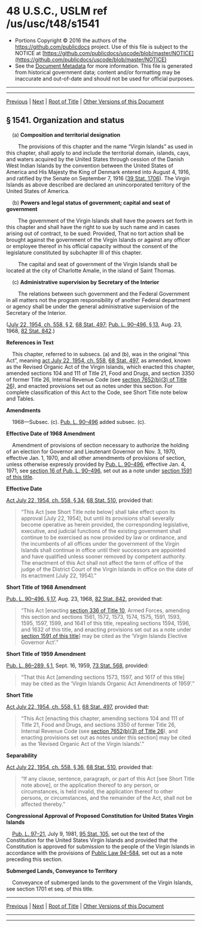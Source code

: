 ---
---

# 48 U.S.C., USLM ref /us/usc/t48/s1541

* Portions Copyright © 2016 the authors of the https://github.com/publicdocs project.
  Use of this file is subject to the NOTICE at [https://github.com/publicdocs/uscode/blob/master/NOTICE](https://github.com/publicdocs/uscode/blob/master/NOTICE)
* See the [Document Metadata](././../../../../..//README.md) for more information.
  This file is generated from historical government data; content and/or formatting may be inaccurate and out-of-date and should not be used for official purposes.

----------
----------

[Previous](./../../../../..//us/usc/t48/ch12/schI/m__us_usc_t48_ch12_schI.md) | [Next](./../../../../..//us/usc/t48/ch12/schI/m__us_usc_t48_s1542.md) | [Root of Title](./../../../../../) | [Other Versions of this Document](https://publicdocs.github.io/go/links?ns=uslm&ref=%2Fus%2Fusc%2Ft48%2Fs1541)

## § 1541. Organization and status

    (a) __Composition and territorial designation__ 

        The provisions of this chapter and the name “Virgin Islands” as used in this chapter, shall apply to and include the territorial domain, islands, cays, and waters acquired by the United States through cession of the Danish West Indian Islands by the convention between the United States of America and His Majesty the King of Denmark entered into August 4, 1916, and ratified by the Senate on September 7, 1916 ([39 Stat. 1706][/us/stat/39/1706]). The Virgin Islands as above described are declared an unincorporated territory of the United States of America.

    (b) __Powers and legal status of government; capital and seat of government__ 

        The government of the Virgin Islands shall have the powers set forth in this chapter and shall have the right to sue by such name and in cases arising out of contract, to be sued: Provided, That no tort action shall be brought against the government of the Virgin Islands or against any officer or employee thereof in his official capacity without the consent of the legislature constituted by subchapter III of this chapter.

        The capital and seat of government of the Virgin Islands shall be located at the city of Charlotte Amalie, in the island of Saint Thomas.

    (c) __Administrative supervision by Secretary of the Interior__ 

        The relations between such government and the Federal Government in all matters not the program responsibility of another Federal department or agency shall be under the general administrative supervision of the Secretary of the Interior.

([July 22, 1954, ch. 558, § 2][/us/act/1954-07-22/ch558/s2], [68 Stat. 497][/us/stat/68/497]; [Pub. L. 90–496, § 13][/us/pl/90/496/s13], Aug. 23, 1968, [82 Stat. 842][/us/stat/82/842].)

 __References in Text__ 

    This chapter, referred to in subsecs. (a) and (b), was in the original “this Act”, meaning [act July 22, 1954, ch. 558][/us/act/1954-07-22/ch558], [68 Stat. 497][/us/stat/68/497], as amended, known as the Revised Organic Act of the Virgin Islands, which enacted this chapter, amended sections 104 and 111 of Title 21, Food and Drugs, and section 3350 of former Title 26, Internal Revenue Code (see [section 7652(b)(3) of Title 26][/us/usc/t26/s7652/b/3]), and enacted provisions set out as notes under this section. For complete classification of this Act to the Code, see Short Title note below and Tables.

 __Amendments__ 

    1968—Subsec. (c). [Pub. L. 90–496][/us/pl/90/496] added subsec. (c).

 __Effective Date of 1968 Amendment__ 

    Amendment of provisions of section necessary to authorize the holding of an election for Governor and Lieutenant Governor on Nov. 3, 1970, effective Jan. 1, 1970, and all other amendments of provisions of section, unless otherwise expressly provided by [Pub. L. 90–496][/us/pl/90/496], effective Jan. 4, 1971, see [section 16 of Pub. L. 90–496][/us/pl/90/496/s16], set out as a note under [section 1591 of this title][/us/usc/t48/s1591].

 __Effective Date__ 

[Act July 22, 1954, ch. 558, § 34][/us/act/1954-07-22/ch558/s34], [68 Stat. 510][/us/stat/68/510], provided that: 

> “This Act \[see Short Title note below\] shall take effect upon its approval \[July 22, 1954\], but until its provisions shall severally become operative as herein provided, the corresponding legislative, executive, and judicial functions of the existing government shall continue to be exercised as now provided by law or ordinance, and the incumbents of all offices under the government of the Virgin Islands shall continue in office until their successors are appointed and have qualified unless sooner removed by competent authority. The enactment of this Act shall not affect the term of office of the judge of the District Court of the Virgin Islands in office on the date of its enactment \[July 22, 1954\].”

 __Short Title of 1968 Amendment__ 

[Pub. L. 90–496, § 17][/us/pl/90/496/s17], Aug. 23, 1968, [82 Stat. 842][/us/stat/82/842], provided that: 

> “This Act \[enacting [section 336 of Title 10][/us/usc/t10/s336], Armed Forces, amending this section and sections 1561, 1572, 1573, 1574, 1575, 1591, 1593, 1595, 1597, 1599, and 1641 of this title, repealing sections 1594, 1596, and 1632 of this title, and enacting provisions set out as a note under [section 1591 of this title][/us/usc/t48/s1591]\] may be cited as the ‘Virgin Islands Elective Governor Act’.”

 __Short Title of 1959 Amendment__ 

[Pub. L. 86–289, § 1][/us/pl/86/289/s1], Sept. 16, 1959, [73 Stat. 568][/us/stat/73/568], provided: 

> “That this Act \[amending sections 1573, 1597, and 1617 of this title\] may be cited as the ‘Virgin Islands Organic Act Amendments of 1959’.”

 __Short Title__ 

[Act July 22, 1954, ch. 558, § 1][/us/act/1954-07-22/ch558/s1], [68 Stat. 497][/us/stat/68/497], provided that: 

> “This Act \[enacting this chapter, amending sections 104 and 111 of Title 21, Food and Drugs, and sections 3350 of former Title 26, Internal Revenue Code (see [section 7652(b)(3) of Title 26][/us/usc/t26/s7652/b/3]), and enacting provisions set out as notes under this section\] may be cited as the ‘Revised Organic Act of the Virgin Islands’.”

 __Separability__ 

[Act July 22, 1954, ch. 558, § 36][/us/act/1954-07-22/ch558/s36], [68 Stat. 510][/us/stat/68/510], provided that: 

> “If any clause, sentence, paragraph, or part of this Act \[see Short Title note above\], or the application thereof to any person, or circumstances, is held invalid, the application thereof to other persons, or circumstances, and the remainder of the Act, shall not be affected thereby.”

 __Congressional Approval of Proposed Constitution for United States Virgin Islands__ 

    [Pub. L. 97–21][/us/pl/97/21], July 9, 1981, [95 Stat. 105][/us/stat/95/105], set out the text of the Constitution for the United States Virgin Islands and provided that the Constitution is approved for submission to the people of the Virgin Islands in accordance with the provisions of [Public Law 94–584][/us/pl/94/584], set out as a note preceding this section.

 __Submerged Lands, Conveyance to Territory__ 

    Conveyance of submerged lands to the government of the Virgin Islands, see section 1701 et seq. of this title.

----------

[Previous](./../../../../..//us/usc/t48/ch12/schI/m__us_usc_t48_ch12_schI.md) | [Next](./../../../../..//us/usc/t48/ch12/schI/m__us_usc_t48_s1542.md) | [Root of Title](./../../../../../) | [Other Versions of this Document](https://publicdocs.github.io/go/links?ns=uslm&ref=%2Fus%2Fusc%2Ft48%2Fs1541)

----------
----------

[/us/stat/39/1706]: https://publicdocs.github.io/go/links?ns=uslm&ref=%2Fus%2Fstat%2F39%2F1706
[/us/act/1954-07-22/ch558/s2]: https://publicdocs.github.io/go/links?ns=uslm&ref=%2Fus%2Fact%2F1954-07-22%2Fch558%2Fs2
[/us/stat/68/497]: https://publicdocs.github.io/go/links?ns=uslm&ref=%2Fus%2Fstat%2F68%2F497
[/us/pl/90/496/s13]: https://publicdocs.github.io/go/links?ns=uslm&ref=%2Fus%2Fpl%2F90%2F496%2Fs13
[/us/stat/82/842]: https://publicdocs.github.io/go/links?ns=uslm&ref=%2Fus%2Fstat%2F82%2F842
[/us/act/1954-07-22/ch558]: https://publicdocs.github.io/go/links?ns=uslm&ref=%2Fus%2Fact%2F1954-07-22%2Fch558
[/us/stat/68/497]: https://publicdocs.github.io/go/links?ns=uslm&ref=%2Fus%2Fstat%2F68%2F497
[/us/usc/t26/s7652/b/3]: https://publicdocs.github.io/go/links?ns=uslm&ref=%2Fus%2Fusc%2Ft26%2Fs7652%2Fb%2F3
[/us/pl/90/496]: https://publicdocs.github.io/go/links?ns=uslm&ref=%2Fus%2Fpl%2F90%2F496
[/us/pl/90/496]: https://publicdocs.github.io/go/links?ns=uslm&ref=%2Fus%2Fpl%2F90%2F496
[/us/pl/90/496/s16]: https://publicdocs.github.io/go/links?ns=uslm&ref=%2Fus%2Fpl%2F90%2F496%2Fs16
[/us/usc/t48/s1591]: https://publicdocs.github.io/go/links?ns=uslm&ref=%2Fus%2Fusc%2Ft48%2Fs1591
[/us/act/1954-07-22/ch558/s34]: https://publicdocs.github.io/go/links?ns=uslm&ref=%2Fus%2Fact%2F1954-07-22%2Fch558%2Fs34
[/us/stat/68/510]: https://publicdocs.github.io/go/links?ns=uslm&ref=%2Fus%2Fstat%2F68%2F510
[/us/pl/90/496/s17]: https://publicdocs.github.io/go/links?ns=uslm&ref=%2Fus%2Fpl%2F90%2F496%2Fs17
[/us/stat/82/842]: https://publicdocs.github.io/go/links?ns=uslm&ref=%2Fus%2Fstat%2F82%2F842
[/us/usc/t10/s336]: https://publicdocs.github.io/go/links?ns=uslm&ref=%2Fus%2Fusc%2Ft10%2Fs336
[/us/usc/t48/s1591]: https://publicdocs.github.io/go/links?ns=uslm&ref=%2Fus%2Fusc%2Ft48%2Fs1591
[/us/pl/86/289/s1]: https://publicdocs.github.io/go/links?ns=uslm&ref=%2Fus%2Fpl%2F86%2F289%2Fs1
[/us/stat/73/568]: https://publicdocs.github.io/go/links?ns=uslm&ref=%2Fus%2Fstat%2F73%2F568
[/us/act/1954-07-22/ch558/s1]: https://publicdocs.github.io/go/links?ns=uslm&ref=%2Fus%2Fact%2F1954-07-22%2Fch558%2Fs1
[/us/stat/68/497]: https://publicdocs.github.io/go/links?ns=uslm&ref=%2Fus%2Fstat%2F68%2F497
[/us/usc/t26/s7652/b/3]: https://publicdocs.github.io/go/links?ns=uslm&ref=%2Fus%2Fusc%2Ft26%2Fs7652%2Fb%2F3
[/us/act/1954-07-22/ch558/s36]: https://publicdocs.github.io/go/links?ns=uslm&ref=%2Fus%2Fact%2F1954-07-22%2Fch558%2Fs36
[/us/stat/68/510]: https://publicdocs.github.io/go/links?ns=uslm&ref=%2Fus%2Fstat%2F68%2F510
[/us/pl/97/21]: https://publicdocs.github.io/go/links?ns=uslm&ref=%2Fus%2Fpl%2F97%2F21
[/us/stat/95/105]: https://publicdocs.github.io/go/links?ns=uslm&ref=%2Fus%2Fstat%2F95%2F105
[/us/pl/94/584]: https://publicdocs.github.io/go/links?ns=uslm&ref=%2Fus%2Fpl%2F94%2F584


